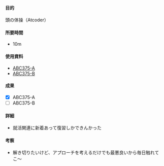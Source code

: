 #### 目的
<!-- 目的(〜を知りたい/〜を実装したい) -->
頭の体操（Atcoder）
#### 所要時間
- 10m
#### 使用資料
<!-- 使用資料(教材/書籍/ワークシート/Youtube) -->
- [ABC375-A](https://atcoder.jp/contests/abc375/tasks/abc375_a)
- [ABC375-B](https://atcoder.jp/contests/abc375/tasks/abc375_b)

#### 成果
<!-- 成果(できたこと/できなかったこと) -->
- [x] ABC375-A
- [ ] ABC375-B
#### 詳細
<!-- 詳細(キーワード/プロセス//具体例を挙げる/今回の課題解決を今後に繋げられる形で記録) -->
- 就活関連に新着あって復習しかできんかった
#### 考察
<!-- 考察(今後の展望/) -->
- 解き切りたいけど、アプローチを考えるだけでも最悪良いから毎日触れてこ〜